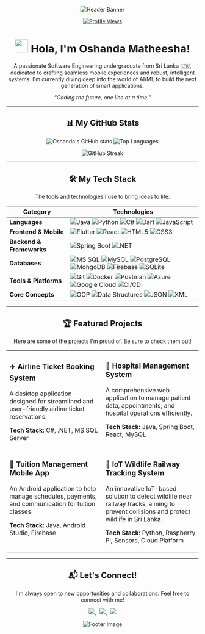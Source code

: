 <p align="center">
  <img src="https://capsule-render.vercel.app/api?type=wave&color=8A2BE2&height=180&section=header&text=Oshanda%20Matheesha&fontSize=70&fontColor=ffffff&animation=twinkling" alt="Header Banner"/>
</p>

<p align="center">
  <a href="https://github.com/Matheesha22">
    <img src="https://komarev.com/ghpvc/?username=Matheesha22&style=plastic&color=blueviolet&label=PROFILE+VIEWS" alt="Profile Views"/>
  </a>
</p>

<h1 align="center">
  <img src="https://media.giphy.com/media/hvRJCLFzcasrR4ia7z/giphy.gif" width="35">
  Hola, I'm Oshanda Matheesha!
</h1>

<p align="center">
  A passionate Software Engineering undergraduate from Sri Lanka 🇱🇰, dedicated to crafting seamless mobile experiences and robust, intelligent systems. I'm currently diving deep into the world of AI/ML to build the next generation of smart applications.
</p>
<p align="center">
  <em>“Coding the future, one line at a time.”</em>
</p>

---

<h2 align="center">📊 My GitHub Stats</h2>
<p align="center">
  <img align="center" src="https://github-readme-stats.vercel.app/api?username=Matheesha22&show_icons=true&locale=en&theme=radical&hide_border=true" alt="Oshanda's GitHub stats" />
  <img align="center" src="https://github-readme-stats.vercel.app/api/top-langs?username=Matheesha22&layout=compact&locale=en&theme=radical&hide_border=true" alt="Top Languages" />
</p>
<p align="center">
  <img align="center" src="https://github-readme-streak-stats.herokuapp.com/?user=Matheesha22&theme=radical&hide_border=true" alt="GitHub Streak" />
</p>

---

<h2 align="center">🛠️ My Tech Stack</h2>
<p align="center">The tools and technologies I use to bring ideas to life:</p>

| **Category** | **Technologies** |
| ------------------------ | ----------------------------------------------------------------------------------------------------------------------------------------------------------------------------------------------------------------------------------------------------------------------------------------------------------------------------------------------------------------------------------------------------------------------------------------------------------------------------------------------------------------- |
| **Languages** | ![Java](https://img.shields.io/badge/Java-007396?style=for-the-badge&logo=openjdk&logoColor=white) ![Python](https://img.shields.io/badge/Python-3776AB?style=for-the-badge&logo=python&logoColor=white) ![C#](https://img.shields.io/badge/C%23-239120?style=for-the-badge&logo=c-sharp&logoColor=white) ![Dart](https://img.shields.io/badge/Dart-0175C2?style=for-the-badge&logo=dart&logoColor=white) ![JavaScript](https://img.shields.io/badge/JavaScript-F7DF1E?style=for-the-badge&logo=javascript&logoColor=black) |
| **Frontend & Mobile** | ![Flutter](https://img.shields.io/badge/Flutter-02569B?style=for-the-badge&logo=flutter&logoColor=white) ![React](https://img.shields.io/badge/React-20232A?style=for-the-badge&logo=react&logoColor=61DAFB) ![HTML5](https://img.shields.io/badge/HTML5-E34F26?style=for-the-badge&logo=html5&logoColor=white) ![CSS3](https://img.shields.io/badge/CSS3-1572B6?style=for-the-badge&logo=css3&logoColor=white)                                                                                                    |
| **Backend & Frameworks** | ![Spring Boot](https://img.shields.io/badge/Spring%20Boot-6DB33F?style=for-the-badge&logo=springboot&logoColor=white) ![.NET](https://img.shields.io/badge/.NET-512BD4?style=for-the-badge&logo=dotnet&logoColor=white)                                                                                                                                                                                                                                                                                                  |
| **Databases** | ![MS SQL](https://img.shields.io/badge/Microsoft%20SQL%20Server-CC2927?style=for-the-badge&logo=microsoftsqlserver&logoColor=white) ![MySQL](https://img.shields.io/badge/MySQL-4479A1?style=for-the-badge&logo=mysql&logoColor=white) ![PostgreSQL](https://img.shields.io/badge/PostgreSQL-4169E1?style=for-the-badge&logo=postgresql&logoColor=white) ![MongoDB](https://img.shields.io/badge/MongoDB-47A248?style=for-the-badge&logo=mongodb&logoColor=white) ![Firebase](https://img.shields.io/badge/Firebase-FFCA28?style=for-the-badge&logo=firebase&logoColor=black) ![SQLite](https://img.shields.io/badge/SQLite-003B57?style=for-the-badge&logo=sqlite&logoColor=white) |
| **Tools & Platforms** | ![Git](https://img.shields.io/badge/Git-F05032?style=for-the-badge&logo=git&logoColor=white) ![Docker](https://img.shields.io/badge/Docker-2496ED?style=for-the-badge&logo=docker&logoColor=white) ![Postman](https://img.shields.io/badge/Postman-FF6C37?style=for-the-badge&logo=postman&logoColor=white) ![Azure](https://img.shields.io/badge/Azure-0078D4?style=for-the-badge&logo=microsoftazure&logoColor=white) ![Google Cloud](https://img.shields.io/badge/Google%20Cloud-4285F4?style=for-the-badge&logo=googlecloud&logoColor=white) ![CI/CD](https://img.shields.io/badge/CI%2FCD-0A0A0A?style=for-the-badge&logo=githubactions&logoColor=white) |
| **Core Concepts** | ![OOP](https://img.shields.io/badge/OOP-FF5733?style=for-the-badge) ![Data Structures](https://img.shields.io/badge/Data%20Structures-2C3E50?style=for-the-badge) ![JSON](https://img.shields.io/badge/JSON-000000?style=for-the-badge&logo=json&logoColor=white) ![XML](https://img.shields.io/badge/XML-FF6600?style=for-the-badge&logo=xml&logoColor=white)                                                                                                                                                      |

---

<h2 align="center">🏆 Featured Projects</h2>
<p align="center">Here are some of the projects I'm proud of. Be sure to check them out!</p>

<table width="100%">
  <tr>
    <td width="50%" valign="top">
      <h3>✈️ Airline Ticket Booking System</h3>
      <p>A desktop application designed for streamlined and user-friendly airline ticket reservations.</p>
      <p><strong>Tech Stack:</strong> C#, .NET, MS SQL Server</p>
      </td>
    <td width="50%" valign="top">
      <h3>🏥 Hospital Management System</h3>
      <p>A comprehensive web application to manage patient data, appointments, and hospital operations efficiently.</p>
      <p><strong>Tech Stack:</strong> Java, Spring Boot, React, MySQL</p>
      </td>
  </tr>
  <tr>
    <td width="50%" valign="top">
      <h3>📱 Tuition Management Mobile App</h3>
      <p>An Android application to help manage schedules, payments, and communication for tuition classes.</p>
      <p><strong>Tech Stack:</strong> Java, Android Studio, Firebase</p>
      </td>
    <td width="50%" valign="top">
      <h3>🐘 IoT Wildlife Railway Tracking System</h3>
      <p>An innovative IoT-based solution to detect wildlife near railway tracks, aiming to prevent collisions and protect wildlife in Sri Lanka.</p>
      <p><strong>Tech Stack:</strong> Python, Raspberry Pi, Sensors, Cloud Platform</p>
      </td>
  </tr>
</table>

---

<h2 align="center">📬 Let's Connect!</h2>

<p align="center">
  I'm always open to new opportunities and collaborations. Feel free to connect with me!
</p>

<p align="center">
  <a href="https://www.linkedin.com/in/YOUR_LINKEDIN_USERNAME_HERE/">
    <img src="https://img.shields.io/badge/LinkedIn-%230077B5.svg?style=for-the-badge&logo=linkedin&logoColor=white" />
  </a>
  &nbsp;
  <a href="mailto:venslygunasekara2002@gmail.com">
    <img src="https://img.shields.io/badge/Email-D14836?style=for-the-badge&logo=gmail&logoColor=white" />
  </a>
  &nbsp;
  <a href="https://github.com/Matheesha22">
    <img src="https://img.shields.io/badge/GitHub-181717?style=for-the-badge&logo=github&logoColor=white" />
  </a>
</p>

<p align="center">
  <img src="https://capsule-render.vercel.app/api?type=waving&color=gradient&height=100&section=footer" alt="Footer Image" />
</p>
